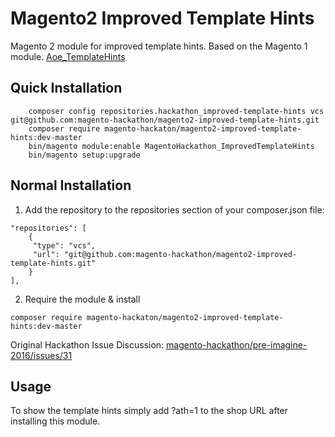 # Magento2 Improved Template Hints

Magento 2 module for improved template hints. Based on the Magento 1 module. [Aoe_TemplateHints](https://github.com/AOEpeople/Aoe_TemplateHints)


## Quick Installation

        composer config repositories.hackathon_improved-template-hints vcs git@github.com:magento-hackathon/magento2-improved-template-hints.git
        composer require magento-hackaton/magento2-improved-template-hints:dev-master
        bin/magento module:enable MagentoHackathon_ImprovedTemplateHints
        bin/magento setup:upgrade

## Normal Installation

1. Add the repository to the repositories section of your composer.json file:
```
"repositories": [
    {
     "type": "vcs",
     "url": "git@github.com:magento-hackathon/magento2-improved-template-hints.git"
    }
],
```
2. Require the module & install

```
composer require magento-hackaton/magento2-improved-template-hints:dev-master
```

Original Hackathon Issue Discussion: [magento-hackathon/pre-imagine-2016/issues/31](https://github.com/magento-hackathon/pre-imagine-2016/issues/31)

## Usage

To show the template hints simply add ?ath=1 to the shop URL after installing this module. 
        
        
